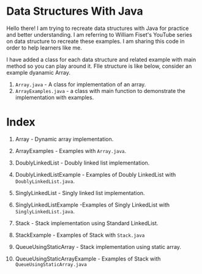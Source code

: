 # Data Structures With Java

Hello there! I am trying to recreate data structures with Java for practice and better understanding. I am referring to William Fiset's YouTube series on data structure to recreate these examples. I am sharing this code in order to help learners like me.

I have added a class for each data structure and related example with main method so you can play around it. FIle structure is like below, consider an example dyanamic Array.

1. `Array.java` - A class for implementation of an array.
2. `ArrayExamples.java` - a class with main function to demonstrate the implementation with examples.

# Index

1. Array - Dynamic array implementation.
1. ArrayExamples - Examples with `Array.java`.

1. DoublyLinkedList - Doubly linked list implementation.
1. DoublyLinkedListExample - Examples of Doubly LinkedList with `DoublyLinkedList.java`.

1. SinglyLinkedList - Singly linked list implementation.
1. SinglyLinkedListExample -Examples of Singly LinkedList with `SinglyLinkedList.java`.

1. Stack - Stack implementation using Standard LinkedList.
1. StackExample - Examples of Stack with `Stack.java`

1. QueueUsingStaticArray - Stack implementation using static array.
1. QueueUsingStaticArrayExample - Examples of Stack with `QueueUsingStaticArray.java`

